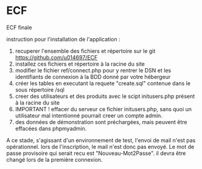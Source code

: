 # ECF
ECF finale

instruction pour l'installation de l'application :

1. recuperer l'ensemble des fichiers et répertoire sur le git https://github.com/u014697/ECF
2. installez ces fichiers et répertoire à la racine du site
3. modifier le fichier ref/connect.php pour y rentrer le DSN et les identifiants de connexion à la BDD donné par votre hébergeur
4. créer les tables en executant la requete "create.sql" contenue dans le sous répertoire /sql
5. creer des utilisateurs et des produits avec le scipt initusers.php présent à la racine du site
6. IMPORTANT ! effacer du serveur ce fichier initusers.php, sans quoi un utilisateur mal intentionné pourrait creer un compte admin.
7. des données de démonstration sont préchargées, mais peuvent être effacées dans phpmyadmin.

A ce stade, s'agissant d'un environnement de test, l'envoi de mail n'est pas opérationnel.
lors de l'inscription, le mail n'est donc pas envoyé. Le mot de passe provisoire qui serait recu est "Nouveau-Mot2Passe". il devra être changé lors de la première connexion.


